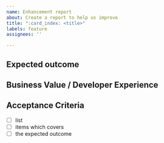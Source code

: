 ```yaml
---
name: Enhancement report
about: Create a report to help us improve
title: ":card_index: <title>"
labels: feature
assignees: ''

---
```


## Expected outcome
<!-- Short description -->

## Business Value / Developer Experience
<!-- Should give motivation for prioritization.
 Outcome measurement of delivered value. -->

## Acceptance Criteria
<!-- How to test -->

- [ ] list
- [ ] items which covers
- [ ] the expected outcome 